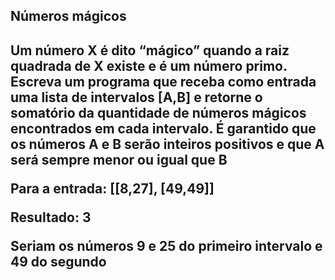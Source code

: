<h2>Números mágicos<h2>
  
<p>Um número X é dito “mágico” quando a raiz quadrada de X existe e é um número primo.
Escreva um programa que receba como entrada uma lista de intervalos [A,B] e retorne o
somatório da quantidade de números mágicos encontrados em cada intervalo. É garantido
que os números A e B serão inteiros positivos e que A será sempre menor ou igual que B</p>
<p>Para a entrada: [[8,27], [49,49]] </p>
<p>Resultado: 3</p>
<p>Seriam os números 9 e 25 do primeiro intervalo e 49 do segundo</p>
